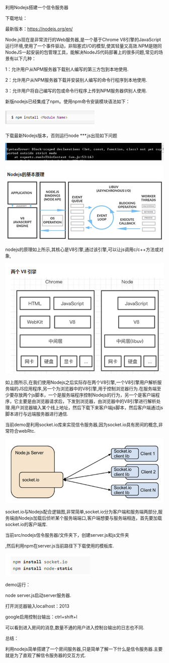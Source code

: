 利用Nodejs搭建一个信令服务器

下载地址：

最新版本：<https://nodejs.org/en/>

Node.js现在是非常流行的Web服务器,是一个基于Chrome V8引擎的JavaScript运行环境,使用了一个事件驱动，非阻塞式I/O的模型,使其轻量又高效.NPM是随同NodeJS一起安装的包管理工具，能解决NodeJS代码部署上的很多问题,常见的场景有以下几种：

1：允许用户从NPM服务器下载别人编写的第三方包到本地使用.

2：允许用户从NPM服务器下载并安装别人编写的命令行程序到本地使用.

3：允许用户将自己编写的包或命令行程序上传到NPM服务器供别人使用.

新版nodejs已经集成了npm。使用npm命令安装模块语法如下：

![1561364775239](./image/1561364775239.png)

下载最新Nodejs版本，否则运行node ***.js出现如下问题

![1561366042758](./image/1561366042758.png)



![1561369006411](./image/1561369006411.png)

nodejs的原理如上所示,其核心是V8引擎,通过该引擎,可以让js调用c/c++方法或对象,

![1561369125802](./image/1561369125802.png)

如上图所示,在我们使用Nodejs之后实际存在两个V8引擎,一个V8引擎用户解析服务端的JS应用程序,另一个为浏览器中的V8引擎,用于控制浏览器行为.在服务端至少要存放两个js脚本，一个是服务端程序控制Nodejs的行为，另一个是客户端程序，它主要是由浏览器请求后，下发到浏览器，由浏览器中的V8引擎进行解析处理.用户浏览器输入某个线上地址，然后下载下来客户端js脚本，然后客户端通过js脚本进行与远端服务器进行通信.

当前demo是利用socket.io库来实现信令服务器,因为socket.io具有房间的概念,非常符合webRtc.

![1561369410063](./image/1561369410063.png)

socket.io与Nodejs配合逻辑图,非常简单,socket.io分为客户端和服务端两部分,服务端由Nodejs加载后侦听某个服务端端口,客户端想要与服务端相连，首先要加载socket.io的客户端库.

当前src/nodejs信令服务器/文件夹下，创建server.js和js文件夹

,然后利用npm在server.js当前路径下下载使用的模板库.

![1561369691822](./image/1561369691822.png)

demo运行：

node server.js启动server服务器.

打开浏览器输入localhost：2013

google启用控制台输出：ctrl+shift+l

可以看到进入房间的消息,数量不通的用户进入控制台输出的日志也不同.



总结：

利用nodejs简单搭建了一个房间服务器,只是简单了解一下什么是信令服务器.主要就是为了直观了解信令服务器的交互方式.